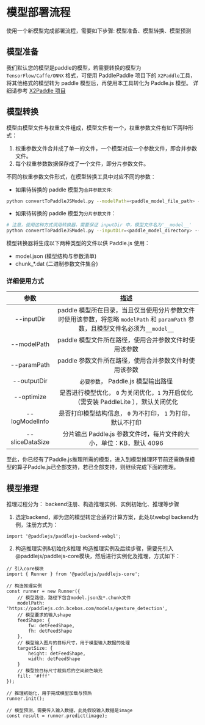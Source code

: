 # 模型部署流程
使用一个新模型完成部署流程，需要如下步骤: 模型准备、模型转换、模型预测

## 模型准备
我们默认您的模型是paddle的模型，若需要转换的模型为 `TensorFlow/Caffe/ONNX` 格式，可使用 PaddlePaddle 项目下的 `X2Paddle`工具，将其他格式的模型转为 paddle 模型后，再使用本工具转化为 Paddle.js 模型。
详细请参考 [X2Paddle 项目](https://github.com/PaddlePaddle/X2Paddle)

## 模型转换
模型由模型文件与权重文件组成，模型文件有一个，权重参数文件有如下两种形式：
1. 权重参数文件合并成了单一的文件，一个模型对应一个参数文件，即合并参数文件。
2. 每个权重参数数据保存成了一个文件，即分片参数文件。

不同的权重参数文件形式，在模型转换工具中对应不同的参数：

- 如果待转换的 paddle 模型为`合并参数文件`:
``` bash
python convertToPaddleJSModel.py --modelPath=<paddle_model_file_path> --paramPath=<paddle_param_file_path> --outputDir=<paddlejs_model_directory>
```
- 如果待转换的 paddle 模型为`分片参数文件`：
``` bash
# 注意，使用这种方式调用转换器，需要保证 inputDir 中，模型文件名为'__model__'
python convertToPaddleJSModel.py --inputDir=<paddle_model_directory> --outputDir=<paddlejs_model_directory>
````
模型转换器将生成以下两种类型的文件以供 Paddle.js 使用：

- model.json (模型结构与参数清单)
- chunk_\*.dat (二进制参数文件集合)

### 详细使用方式
参数 |  描述
:-: | :-:
--inputDir | paddle 模型所在目录，当且仅当使用分片参数文件时使用该参数，将忽略 `modelPath` 和 `paramPath` 参数，且模型文件名必须为`__model__`
--modelPath | paddle 模型文件所在路径，使用合并参数文件时使用该参数
--paramPath | paddle 参数文件所在路径，使用合并参数文件时使用该参数
--outputDir | `必要参数`， Paddle.js 模型输出路径
--optimize | 是否进行模型优化， `0` 为关闭优化，`1` 为开启优化（需安装 PaddleLite ），默认关闭优化
--logModelInfo | 是否打印模型结构信息， `0` 为不打印， `1` 为打印，默认不打印
--sliceDataSize | 分片输出 Paddle.js 参数文件时，每片文件的大小，单位：KB，默认 4096

至此，你已经有了Paddle.js推理所需的模型，进入到模型推理环节前还需确保模型的算子Paddle.js已全部支持，若已全部支持，则继续完成下面的推理。
## 模型推理
推理过程分为： backend注册、构造推理实例、实例初始化、推理等步骤

1. 选定backend，即为您的模型转定合适的计算方案，此处以webgl backend为例，注册方式为：
```
import '@paddlejs/paddlejs-backend-webgl';
```
2. 构造推理实例&初始化&推理
构造推理实例及后续步骤，需要先引入@paddlejs/paddlejs-core模块，然后进行实例化及推理，方式如下：

```
// 引入core模块
import { Runner } from '@paddlejs/paddlejs-core';

// 构造推理实例
const runner = new Runner({
    // 模型路径，路径下包含model.json及*.chunk文件
    modelPath: 'https://paddlejs.cdn.bcebos.com/models/gesture_detection',
    // 模型要求的输入shape
    feedShape: {
        fw: detFeedShape,
        fh: detFeedShape
    },
    // 模型输入图片的目标尺寸，用于模型输入数据的处理
    targetSize: {
        height: detFeedShape,
        width: detFeedShape
    }
    // 模型按目标尺寸裁剪后的空间颜色填充
    fill: '#fff'
});

// 推理初始化，用于完成模型加载与预热
runner.init();

// 模型预测，需要传入输入数据，此处假设输入数据是image
const result = runner.predict(image);

```

